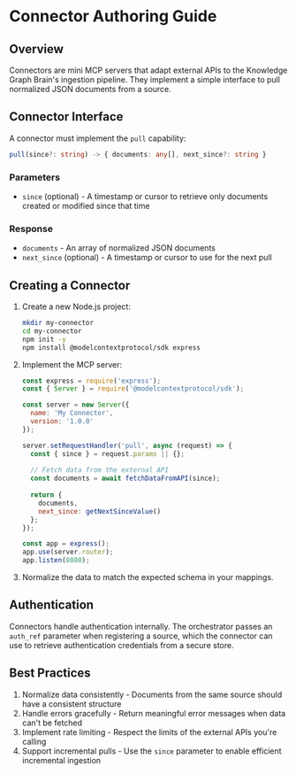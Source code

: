 # Connector Authoring Guide

## Overview

Connectors are mini MCP servers that adapt external APIs to the Knowledge Graph Brain's ingestion pipeline. They implement a simple interface to pull normalized JSON documents from a source.

## Connector Interface

A connector must implement the `pull` capability:

```typescript
pull(since?: string) -> { documents: any[], next_since?: string }
```

### Parameters

- `since` (optional) - A timestamp or cursor to retrieve only documents created or modified since that time

### Response

- `documents` - An array of normalized JSON documents
- `next_since` (optional) - A timestamp or cursor to use for the next pull

## Creating a Connector

1. Create a new Node.js project:
   ```bash
   mkdir my-connector
   cd my-connector
   npm init -y
   npm install @modelcontextprotocol/sdk express
   ```

2. Implement the MCP server:
   ```javascript
   const express = require('express');
   const { Server } = require('@modelcontextprotocol/sdk');

   const server = new Server({
     name: 'My Connector',
     version: '1.0.0'
   });

   server.setRequestHandler('pull', async (request) => {
     const { since } = request.params || {};
     
     // Fetch data from the external API
     const documents = await fetchDataFromAPI(since);
     
     return {
       documents,
       next_since: getNextSinceValue()
     };
   });

   const app = express();
   app.use(server.router);
   app.listen(8080);
   ```

3. Normalize the data to match the expected schema in your mappings.

## Authentication

Connectors handle authentication internally. The orchestrator passes an `auth_ref` parameter when registering a source, which the connector can use to retrieve authentication credentials from a secure store.

## Best Practices

1. Normalize data consistently - Documents from the same source should have a consistent structure
2. Handle errors gracefully - Return meaningful error messages when data can't be fetched
3. Implement rate limiting - Respect the limits of the external APIs you're calling
4. Support incremental pulls - Use the `since` parameter to enable efficient incremental ingestion